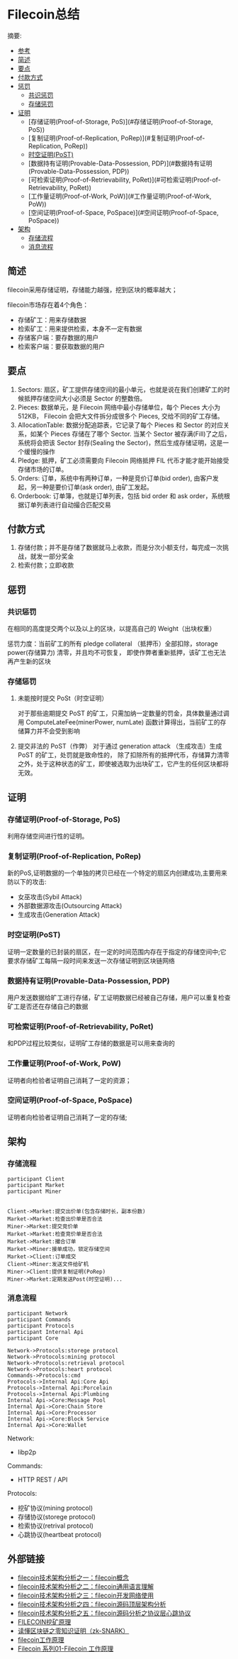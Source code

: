 # Filecoin总结
摘要:

- [参考](#参考)
- [简述](#简述)
- [要点](#要点)
- [付款方式](#付款方式)
- [惩罚](#惩罚)
  - [共识惩罚](#共识惩罚)
  - [存储惩罚](#存储惩罚)
- [证明](#证明)
  - [存储证明(Proof-of-Storage, PoS)](#存储证明(Proof-of-Storage, PoS))
  - [复制证明(Proof-of-Replication, PoRep)](#复制证明(Proof-of-Replication, PoRep))
  - [时空证明(PoST)](#时空证明(PoST))
  - [数据持有证明(Provable-Data-Possession, PDP)](#数据持有证明(Provable-Data-Possession, PDP))
  - [可检索证明(Proof-of-Retrievability, PoRet)](#可检索证明(Proof-of-Retrievability, PoRet))
  - [工作量证明(Proof-of-Work, PoW)](#工作量证明(Proof-of-Work, PoW))
  - [空间证明(Proof-of-Space, PoSpace)](#空间证明(Proof-of-Space, PoSpace))
- [架构](#架构)
  - [存储流程](#存储流程)
  - [消息流程](#消息流程)



## 简述

filecoin采用存储证明，存储能力越强，挖到区块的概率越大；

filecoin市场存在着4个角色：
- 存储矿工：用来存储数据
- 检索矿工：用来提供检索，本身不一定有数据
- 存储客户端：要存数据的用户
- 检索客户端：要获取数据的用户



## 要点

1. Sectors: 扇区，矿工提供存储空间的最小单元，也就是说在我们创建矿工的时候抵押存储空间大小必须是 Sector 的整数倍。
2. Pieces: 数据单元，是 Filecoin 网络中最小存储单位，每个 Pieces 大小为 512KB， Filecoin 会把大文件拆分成很多个 Pieces, 交给不同的矿工存储。
3. AllocationTable: 数据分配追踪表，它记录了每个 Pieces 和 Sector 的对应关系，如某个 Pieces 存储在了哪个 Sector. 当某个 Sector 被存满(Fill)了之后，系统将会把该 Sector 封存(Sealing the Sector)，然后生成存储证明，这是一个缓慢的操作
4. Pledge: 抵押，矿工必须需要向 Filecoin 网络抵押 FIL 代币才能才能开始接受存储市场的订单。
5. Orders: 订单，系统中有两种订单，一种是竞价订单(bid order), 由客户发起，另一种是要价订单(ask order), 由矿工发起。
6. Orderbook: 订单簿，也就是订单列表，包括 bid order 和 ask order，系统根据订单列表进行自动撮合匹配交易



## 付款方式

1. 存储付款；并不是存储了数据就马上收款，而是分次小额支付，每完成一次挑战，就发一部分奖金
2. 检索付款；立即收款



## 惩罚

### 共识惩罚
在相同的高度提交两个以及以上的区块，以提高自己的 Weight（出块权重）

惩罚力度：当前矿工的所有 pledge collateral （抵押币）全部扣除，storage power(存储算力) 清零，并且均不可恢复， 即使作弊者重新抵押，该矿工也无法再产生新的区块

### 存储惩罚
1. 未能按时提交 PoSt（时空证明）

   对于那些逾期提交 PoST 的矿工，只需加纳一定数量的罚金，具体数量通过调用 ComputeLateFee(minerPower, numLate) 函数计算得出，当前矿工的存储算力并不会受到影响

2. 提交非法的 PoST（作弊）
对于通过 generation attack （生成攻击）生成 PoST 的矿工，处罚就是致命性的， 除了扣除所有的抵押代币，存储算力清零之外，处于这种状态的矿工，即使被选取为出块矿工，它产生的任何区块都将无效。



## 证明

### 存储证明(Proof-of-Storage, PoS)

利用存储空间进行性的证明。

### 复制证明(Proof-of-Replication, PoRep)

新的PoS,证明数据的一个单独的拷贝已经在一个特定的扇区内创建成功,主要用来防以下的攻击:

- 女巫攻击(Sybil Attack)
- 外部数据源攻击(Outsourcing Attack)
- 生成攻击(Generation Attack)

### 时空证明(PoST)
证明一定数量的已封装的扇区，在一定的时间范围内存在于指定的存储空间中;它要求存储矿工每隔一段时间来发送一次存储证明到区块链网络

### 数据持有证明(Provable-Data-Possession, PDP)

用户发送数据给旷工进行存储，矿工证明数据已经被自己存储，用户可以重复检查矿工是否还在存储自己的数据

### 可检索证明(Proof-of-Retrievability, PoRet)

和PDP过程比较类似，证明矿工存储的数据是可以用来查询的

### 工作量证明(Proof-of-Work, PoW)

证明者向检验者证明自己消耗了一定的资源；

### 空间证明(Proof-of-Space, PoSpace)

证明者向检验者证明自己消耗了一定的存储;



## 架构
### 存储流程
```sequence
participant Client
participant Market
participant Miner


Client->Market:提交出价单(包含存储时长，副本份数)
Market->Market:检查出价单是否合法
Miner->Market:提交竞价单
Market->Market:检查竞价单是否合法
Market->Market:撮合订单
Market->Miner:接单成功，锁定存储空间
Market->Client:订单成交
Client->Miner:发送文件给矿机
Miner->Client:提供复制证明(PoRep)
Miner->Market:定期发送Post(时空证明)...

```

### 消息流程
```sequence
participant Network
participant Commands
participant Protocols
participant Internal Api
participant Core

Network->Protocols:storege protocol
Network->Protocols:mining protocol
Network->Protocols:retrieval protocol
Network->Protocols:heart protocol
Commands->Protocols:cmd
Protocols->Internal Api:Core Api
Protocols->Internal Api:Porcelain
Protocols->Internal Api:Plumbing
Internal Api->Core:Message Pool
Internal Api->Core:Chain Store
Internal Api->Core:Processor
Internal Api->Core:Block Service
Internal Api->Core:Wallet
```

Network:

- libp2p

Commands:

- HTTP REST / API

Protocols:

- 挖矿协议(mining protocol)
- 存储协议(storege protocol)
- 检索协议(retrival protocol)
- 心跳协议(heartbeat protocol)



## 外部链接

- [filecoin技术架构分析之一：filecoin概念](https://blog.csdn.net/qq_21393091/article/details/88072946)
- [filecoin技术架构分析之二：filecoin通用语言理解](https://blog.csdn.net/qq_21393091/article/details/88073022)
- [filecoin技术架构分析之三：filecoin开发网络使用](https://blog.csdn.net/qq_21393091/article/details/88073071)
- [filecoin技术架构分析之四：filecoin源码顶层架构分析](https://blog.csdn.net/qq_21393091/article/details/88073352)
- [filecoin技术架构分析之五：filecoin源码分析之协议层心跳协议](https://blog.csdn.net/qq_21393091/article/details/88139537)
- [FILECOIN挖矿原理](https://blog.csdn.net/vskovsko/article/details/111468620)
- [读懂区块链之零知识证明（zk-SNARK）](https://www.jianshu.com/p/7b772e5cdaef?utm_source=oschina-app)
- [filecoin工作原理](https://blog.csdn.net/kk3909/article/details/104814067)
- [Filecoin 系列01-Filecoin 工作原理](http://www.r9it.com/20190226/how-filecoin-work.html)

